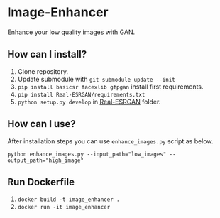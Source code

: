 # Image-Enhancer
Enhance your low quality images with GAN.

## How can I install?

1. Clone repository.
2. Update submodule with `git submodule update --init`
3. `pip install basicsr facexlib gfpgan` install first requirements.
4. `pip install Real-ESRGAN/requirements.txt`
5. `python setup.py develop` in [Real-ESRGAN](Real-ESRGAN) folder.

## How can I use?
After installation steps you can use `enhance_images.py` script as below.
```shell
python enhance_images.py --input_path="low_images" --output_path="high_image"
```

## Run Dockerfile

1. `docker build -t image_enhancer .`
2. `docker run -it image_enhancer`
